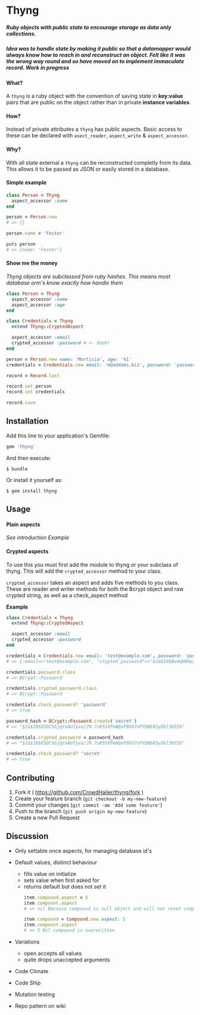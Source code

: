 # Thyng

##### Ruby objects with public state to encourage storage as data only collections.

##### Idea was to handle state by making it public so that a datamapper would always know how to reach in and reconstruct an object. Felt like it was the wrong way round and so have moved on to implement immaculate record. Work in progress

#### What?
A `thyng` is a ruby object with the convention of saving state in **key:value** pairs that are public on the object rather than in private **instance variables**.

#### How?
Instead of private attributes a `thyng` has public aspects. Basic access to these can be declared with `asect_reader`, `aspect_write` & `aspect_accessor`.

#### Why?
With all state external a `thyng` can be reconstructed completly from its data. This allows it to be passed as JSON or easily stored in a database.

#### Simple example

```ruby
class Person < Thyng
  aspect_accessor :name
end

person = Person.new
# => {}

person.name = 'Fester'

puts person
# => {name: 'Fester'}
``` 

#### Show me the money
*Thyng objects are subclassed from ruby hashes. This means most database orm's know exactly how handle them*

```ruby
class Person < Thyng
  aspect_accessor :name
  aspect_accessor :age
end

class Credentials < Thyng
  extend Thyng::CryptedAspect

  aspect_accessor :email
  crypted_accessor :password # <- Oooh!
end

person = Person.new name: 'Morticia', age: '41'
credentials = Credentials.new email: 'm@addams.biz', password: 'password'

record = Record.last

record.set person
record.set credentials

record.save
```

## Installation

Add this line to your application's Gemfile:

```ruby
gem 'thyng'
```

And then execute:

    $ bundle

Or install it yourself as:

    $ gem install thyng

## Usage

#### Plain aspects
*See introduction Example*

#### Crypted aspects
To use this you must first add the module to thyng or your subclass of thyng. This will add the `crypted_accessor` method to your class.

`crypted_accessor` takes an aspect and adds five methods to you class. These are reader and writer methods for both the Bcrypt object and raw crypted string, as well as a check_aspect method

**Example**
```ruby
class Credentials < Thyng
  extend Thyng::CryptedAspect

  aspect_accessor :email
  crypted_accessor :password
end

credentials = Credentials.new email: 'test@example.com', password: 'password'
# => {:email=>"test@example.com", "crypted_password"=>"$2a$10$Bw4qH9Hp3iMG7c97SIBgJ.ahpXbL8M95FyDU7O.UHo4zgnxcm3bBi"} 

credentials.password.class
# => BCrypt::Password 

credentials.crypted_password.class
# => BCrypt::Password 

credentials.check_password? 'password'
# => true 

password_hash = BCrypt::Password.create('secret')
# => "$2a$10$O5DChGjqYxAU7yxo/J9.7uK55XPeWQxP0hU7nPYQNE85yDbl3H3I6" 

credentials.crypted_password = password_hash
# => "$2a$10$O5DChGjqYxAU7yxo/J9.7uK55XPeWQxP0hU7nPYQNE85yDbl3H3I6" 

credentials.check_password? 'secret'
# => true 

``` 

## Contributing

1. Fork it ( https://github.com/CrowdHailer/thyng/fork )
2. Create your feature branch (`git checkout -b my-new-feature`)
3. Commit your changes (`git commit -am 'Add some feature'`)
4. Push to the branch (`git push origin my-new-feature`)
5. Create a new Pull Request

## Discussion

- Only settable once aspects, for managing database id's
- Default values, distinct behaviour
  - fills value on initialize
  - sets value when first asked for
  - returns default but does not set it
    ```rb
    item.compound.aspect = 5
    item.compount.aspect
    # => nil Because compound is null object and will not reset compount on item

    item.compound = Compound.new aspect: 5
    item.compount.aspect
    # => 5 Nil compound is overwritten
    ```
- Variations
  - open accepts all values
  - quite drops unaccepted arguments

- Code Climate
- Code Ship
- Mutation testing
- Repo pattern on wiki
